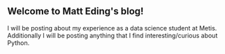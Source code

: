 ## Welcome to Matt Eding's blog!  
I will be posting about my experience as a data science student at Metis.  
Additionally I will be posting anything that I find interesting/curious about Python.  

